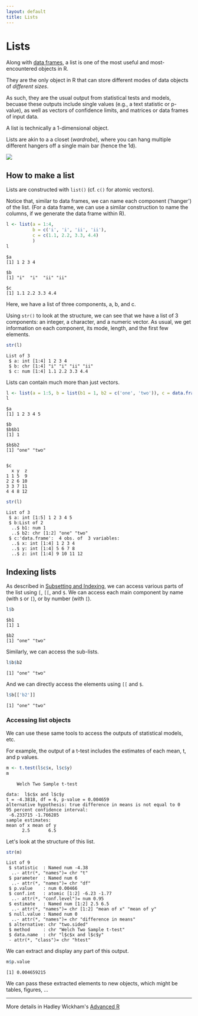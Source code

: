 ```yaml
---
layout: default
title: Lists
---
```


# Lists

Along with [data frames](../unit2/matices-and-dataframes.html), a list is one of the most useful and most-encountered objects in R.

They are the only object in R that can store different modes of data objects of *different sizes*.

As such, they are the usual output from statistical tests and models, becuase these outputs include single values (e.g., a text statistic or p-value), as well as vectors of confidence limits, and matrices or data frames of input data.

A list is technically a 1-dimensional object.

Lists are akin to a a closet (*wardrobe*), where you can hang multiple different hangers off a single main bar (hence the 1d).

![](http://intro2r.github.io/unit1/img/hangers.jpg)

## How to make a list

Lists are constructed with `list()` (cf. `c()` for atomic vectors).

Notice that, similar to data frames, we can name each component ('hanger') of the list. (For a data frame, we can use a similar construction to name the columns, if we generate the data frame within R).
```r
l <- list(a = 1:4, 
          b = c('i', 'i', 'ii', 'ii'), 
          c = c(1.1, 2.2, 3.3, 4.4)
          )
l
```
```
$a
[1] 1 2 3 4

$b
[1] "i"  "i"  "ii" "ii"

$c
[1] 1.1 2.2 3.3 4.4
```

Here, we have a list of three components, a, b, and c. 

Using `str()` to look at the structure, we can see that we have a list of 3 components: an integer, a character, and a numeric vector.
As usual, we get information on each component, its mode, length, and the first few elements.
```r
str(l)
```
```
List of 3
 $ a: int [1:4] 1 2 3 4
 $ b: chr [1:4] "i" "i" "ii" "ii"
 $ c: num [1:4] 1.1 2.2 3.3 4.4

```

Lists can contain much more than just vectors.
```r
l <- list(a = 1:5, b = list(b1 = 1, b2 = c('one', 'two')), c = data.frame(x = 1:4, y = 5:8, z = 9:12))
l
```
```
$a
[1] 1 2 3 4 5

$b
$b$b1
[1] 1

$b$b2
[1] "one" "two"


$c
  x y  z
1 1 5  9
2 2 6 10
3 3 7 11
4 4 8 12
```

```r
str(l)
```
```
List of 3
 $ a: int [1:5] 1 2 3 4 5
 $ b:List of 2
  ..$ b1: num 1
  ..$ b2: chr [1:2] "one" "two"
 $ c:'data.frame':	4 obs. of  3 variables:
  ..$ x: int [1:4] 1 2 3 4
  ..$ y: int [1:4] 5 6 7 8
  ..$ z: int [1:4] 9 10 11 12
```

## Indexing lists

As described in [Subsetting and Indexing](http://www.intro2r.info/unit2/subsetting-and-indexing.html), we can access various parts of the list using `[`, `[[`, and `$`.
We can access each main component by name (with `$` or `[`), or by number (with `[`).
```r
l$b
```
```
$b1
[1] 1

$b2
[1] "one" "two"
```

Similarly, we can access the sub-lists.
```r
l$b$b2
```
```
[1] "one" "two"
```

And we can directly access the elements using `[[` and `$`.
```r
l$b[['b2']]
```
```
[1] "one" "two"
```

### Accessing list objects

We can use these same tools to access the outputs of statistical models, etc.

For example, the output of a t-test includes the estimates of each mean, t, and p values.
```r
m <- t.test(l$c$x, l$c$y)
m
```
```
	Welch Two Sample t-test

data:  l$c$x and l$c$y
t = -4.3818, df = 6, p-value = 0.004659
alternative hypothesis: true difference in means is not equal to 0
95 percent confidence interval:
 -6.233715 -1.766285
sample estimates:
mean of x mean of y 
      2.5       6.5 
```

Let's look at the structure of this list.
```r
str(m)
```
```
List of 9
 $ statistic  : Named num -4.38
  ..- attr(*, "names")= chr "t"
 $ parameter  : Named num 6
  ..- attr(*, "names")= chr "df"
 $ p.value    : num 0.00466
 $ conf.int   : atomic [1:2] -6.23 -1.77
  ..- attr(*, "conf.level")= num 0.95
 $ estimate   : Named num [1:2] 2.5 6.5
  ..- attr(*, "names")= chr [1:2] "mean of x" "mean of y"
 $ null.value : Named num 0
  ..- attr(*, "names")= chr "difference in means"
 $ alternative: chr "two.sided"
 $ method     : chr "Welch Two Sample t-test"
 $ data.name  : chr "l$c$x and l$c$y"
 - attr(*, "class")= chr "htest"
```

We can extract and display any part of this output.
```r
m$p.value
```
```
[1] 0.004659215
```

We can pass these extracted elements to new objects, which might be tables, figures, ...


- - -

More details in Hadley Wickham's [Advanced R](http://adv-r.had.co.nz/Data-structures.html)


